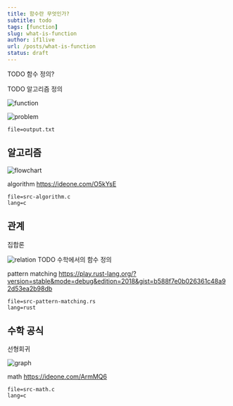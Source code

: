 ```yaml
---
title: 함수란 무엇인가?
subtitle: todo
tags: [function]
slug: what-is-function
author: if1live
url: /posts/what-is-function
status: draft
---
```

TODO 함수 정의?

TODO 알고리즘 정의

![function]({attach}what-is-function/800px-Function_machine2.svg.png)

![problem]({attach}what-is-function/problem.jpg)

~~~maya:view
file=output.txt
~~~

## 알고리즘

![flowchart]({attach}what-is-function/800px-LampFlowchart.svg.png)

algorithm
https://ideone.com/O5kYsE

~~~maya:view
file=src-algorithm.c
lang=c
~~~

## 관계
집합론

![relation]({attach}what-is-function/800px-Injection_keine_Injektion_2a.svg.png)
TODO 수학에서의 함수 정의

pattern matching
https://play.rust-lang.org/?version=stable&mode=debug&edition=2018&gist=b588f7e0b026361c48a92d53ea2b98db

~~~maya:view
file=src-pattern-matching.rs
lang=rust
~~~

## 수학 공식
선형회귀

![graph]({attach}what-is-function/800px-Parabola2.svg.png)

math
https://ideone.com/ArmMQ6

~~~maya:view
file=src-math.c
lang=c
~~~


